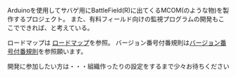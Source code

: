 Arduinoを使用してサバゲ用にBattleField(R)に出てくるMCOM(のような物)を製作するプロジェクト。
また、有料フィールド向けの監視プログラムの開発もここでできれば、と考えている。

ロードマップは [ロードマップ](loadmap.md)を参照。
バージョン番号付番規則は[バージョン番号付番規則](Version_number_policy.md)を参照願います。

開発に参加したい方は・・・組織作ったりの設定をするまで少々お待ちください

